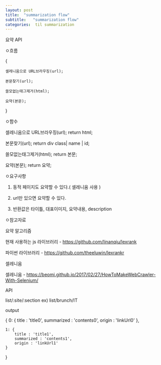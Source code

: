 ```yaml
---
layout: post
title:  "summarization flow"
subtitle:   "summarization flow"
categories:  til summarization 
---
```


요약 API

ㅇ흐름

{

    셀레니움으로 URL브라우징(url);

    본문찾기(url);

    쓸모없는태그제거(html);

    요약(본문);
   

}

ㅇ함수

셀레니움으로 URL브라우징(url);
return html;

본문찾기(url);
return div class| name | id;

쓸모없는태그제거(html);
return 본문;

요약(본문);
return 요약;


ㅇ요구사항

1. 동적 페이지도 요약할 수 있다.( 셀레니움 사용 )

2. url만 있으면 요약할 수 있다.

3. 반환값은 타이틀, 대표이미지, 요약내용, description


ㅇ참고자료

요약 알고리즘

현재 사용하는 js 라이브러리 - https://github.com/linanqiu/lexrank 

파이썬 라이브러리 - https://github.com/theeluwin/lexrankr


셀레니움 

셀레니움 - https://beomi.github.io/2017/02/27/HowToMakeWebCrawler-With-Selenium/


API

list/:site/:section
ex) list/brunch/IT

output

{
    0: {
        title : 'title0',
        summarized : 'contents0',
        origin : 'linkUrl0'
    },
    
    1: {
        title : 'title1',
        summarized : 'contents1',
        origin : 'linkUrl1'
    }

}


